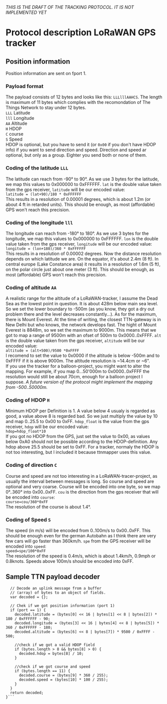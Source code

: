 *THIS IS THE DRAFT OF THE TRACKING PROTOCOL. IT IS NOT IMPLEMENTED YET*
# Protocol description LoRaWAN GPS tracker
## Position information
Position information are sent on fport 1.

### Payload format
The payload consists of 12 bytes and looks like this: `LLLlllAAHCS`. The length is maximum of 11 bytes which complies with the recomondation of The Things Network to stay under 12 bytes.  
`LLL` Latitude  
`lll` Longitude  
`AA` Altitude  
`H` HDOP  
`C` course  
`S` Speed  
HDOP is optional, but you have to send it (or `0x00` if you don't have HDOP info) if you want to send direction and speed. Direction and speed ar optional, but only as a group. Eighter you send both or none of them.

### Coding of the latitude `LLL`
The latitude can reach from -90° to 90°. As we use 3 bytes for the latitude, we map this values to 0x000000 to 0xFFFFFF. `lat` is the double value taken from the gps receiver, `latitude` will be our encoded value:  
```latitude = (lat+90)/180 * 0xFFFFFF```  
This results in a resolution of 0.00001 degrees, which is about 1.2m (or about 4 ft in retarded units). This should be enough, as most (affordable) GPS won't reach this precision.

### Coding of the longitude `lll`
The longitude can reach from -180° to 180°. As we use 3 bytes for the longitude, we map this values to 0x000000 to 0xFFFFFF. `lon` is the double value taken from the gps receiver, `longitude` will be our encoded value:  
```longitude = (lon+180)/360 * 0xFFFFFF```  
This results in a resolution of 0.00002 degrees. Now the distance resolution depends on which latitude we are. On the equator, it's about 2.4m (8 ft). In central europe (Lake Constance area) it results in a resolution of 1.6m (5 ft), on the polar circle just about one meter (3 ft). This should be enough, as most (affordable) GPS won't reach this precision.

### Coding of altitude `AA`
A realistic range for the altitude of a LoRaWAN-tracker, I assume the Dead Sea as the lowest point in question. It is about 428m below main sea level. So we set the lower boundary to -500m (as you know, they got a dry out problem there and the level decreases constantly...). As for the maximum, there is Mount Everest. At the time of writing, the closest TTN-gateway is in New Delhi but who knows, the network develops fast. The hight of Mount Everest is 8848m, so we set the maximum to 9000m. This means that we got to map a range of 9500m with an ofset of 500m to 0x0000..0xFFFF. `alt` is the double value taken from the gps receiver, `altitude` will be our encoded value:  
```altitude = (alt+500)/9500 *0xFFFF```  
I recomend to set the value to 0x0000 if the altitude is below -500m and to 0xFFFF if it is above 9000m. The altitude resolution is ~14.4cm or ~6".  
If you use the tracker for a balloon-project, you might want to alter the mapping. For example, if you map 0...50'000m to 0x0000..0xFFFF the resolution would still be about 70cm, enough for a balloon project I suppose. *A future version of the protocol might implement the mapping from -500..50000m.*

### Coding of HDOP `H`
Minimum HDOP per Definition is 1. A value below 4 usualy is regarded as good, a value above 8 is regarded bad. So we just multiply the value by 10 and map 0..25.5 to 0x00 to 0xFF. `hdop_float` is the value from the gps receiver, `hdop` will be our encoded value:  
```hdop=hdop_float*10```  
If you got no HDOP from the GPS, just set the value to 0x00, as values below 0xA0 should not be possible according to the HDOP-definition. Any hdop above 25.5 should be set to 0xFF. For a tracker, normaly the HDOP is not too interesting, but I included it because ttnmapper uses this value.

### Coding of direction `C`
Course and speed are not too interesting in a LoRaWAN-tracer-project, as usually the interval between messages is long. So course and speed are optional and very coarse. Course will be encoded into one byte, so we map 0°..360° into 0x00..0xFF. `cou` is the direction from the gps receiver that will be encoded into `course`:  
```course=cou/360*0xFF```  
The resolution of the course is about 1.4°.

### Coding of Speed `S`
The speed (in m/s) will be encoded from 0..100m/s to 0x00..0xFF. This should be enough even for the german Autobahn as I think there are very few cars will go faster than 360km/h. `spe` from the GPS receiver will be encoded into `speed`:  
```speed=spe/100*0xFF```  
The resolution of the speed is 0.4m/s, which is about 1.4km/h, 0.9mph or 0.8knots. Speeds above 100m/s should be encoded into 0xFF.

## Sample TTN payload decoder
```function Decoder(bytes, port) {
  // Decode an uplink message from a buffer
  // (array) of bytes to an object of fields.
  var decoded = {};
    
  // Chek if we got position information (port 1)
  if (port == 1) {
    decoded.latitude = (bytes[0] << 16 | bytes[1] << 8 | bytes[2]) * 180 / 0xFFFFFF - 90;
    decoded.longitude = (bytes[3] << 16 | bytes[4] << 8 | bytes[5]) * 360 / 0xFFFFFF - 180;
    decoded.altitude = (bytes[6] << 8 | bytes[7]) * 9500 / 0xFFFF - 500;

    //check if we got a valid HDOP field
    if (bytes.length > 8 && bytes[8] > 0) {
      decoded.hdop = bytes[8] / 10;
    }

    //check if we got course and speed
    if (bytes.length == 11) {
      decoded.course = (bytes[9] * 360 / 255);
      decoded.speed = (bytes[10] * 100 / 255);
    }
  }
  return decoded;
}```
